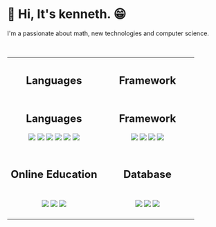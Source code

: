 
<h1> 👋 Hi, It's kenneth.  😁</h2>
<p>I'm a passionate about math, new technologies and computer science.</p>
<br>

<!-- table -->
<table align='center'>

  <!-- 1st row  -->
  <tr align='center'>
    <th>
      <h2>Languages</h2>
    </th>
    <th>
      <h2>Framework</h2>
    </th>
  </tr>

  <!-- 2nd row -->
  <tr>
    <!-- languages -->
    <td width='50%' align='center'>
       <h2>Languages</h2>
      <img src='https://img.shields.io/badge/PHP-777BB4?style=for-the-badge&logo=php&logoColor=white'>
      <img src='https://img.shields.io/badge/JavaScript-F7DF1E?style=for-the-badge&logo=javascript&logoColor=black'>
      <img src='https://img.shields.io/badge/Markdown-000000?style=for-the-badge&logo=markdown&logoColor=white'>
      <img src='https://img.shields.io/badge/Python-3776AB?style=for-the-badge&logo=python&logoColor=white'>
      <img src='https://img.shields.io/badge/MySQL-00000F?style=for-the-badge&logo=mysql&logoColor=white'>
      <img src='https://img.shields.io/badge/Shell_Script-121011?style=for-the-badge&logo=gnu-bash&logoColor=white'>
      <br>
      <br>
    </td>
    <!-- Framework -->
    <td  align='center'>
      <h2>Framework</h2>
      <img src='https://img.shields.io/badge/React-20232A?style=for-the-badge&logo=react&logoColor=61DAFB'>
      <img src='https://img.shields.io/badge/Wordpress-21759B?style=for-the-badge&logo=wordpress&logoColor=white'>
      <img src='https://img.shields.io/badge/Laravel-FF2D20?style=for-the-badge&logo=laravel&logoColor=white'>
      <img src='https://img.shields.io/badge/Node.js-43853D?style=for-the-badge&logo=node.js&logoColor=white'>
      <br>
      <br>
    </td>
  </tr>

  <!-- 3rd row  -->
  <tr align='center'>
    <td >
      <h2>Online Education</h2>
    </td>
    <td>
      <h2>Database</h2>
    </td>
  </tr>

  <!-- 4th row  -->
 <tr>
    <!-- languages -->
    <td width='50%' align='center'>
      <br>
      <img src='https://img.shields.io/badge/MDN_Web_Docs-black?style=for-the-badge&logo=mdnwebdocs&logoColor=white'>
      <img src='https://img.shields.io/badge/Udemy-EC5252?style=for-the-badge&logo=Udemy&logoColor=white'>
      <img src='https://img.shields.io/badge/scrimba-2B283A?style=for-the-badge&logo=scrimba&logoColor=white'>
      <br>
      <br>
    </td>
    <!-- Framework -->
    <td  align='center'>
      <br>
      <img src='https://img.shields.io/badge/MySQL-00000F?style=for-the-badge&logo=mysql&logoColor=white'>
      <img src='https://img.shields.io/badge/MongoDB-4EA94B?style=for-the-badge&logo=mongodb&logoColor=white'>
      <img src='https://img.shields.io/badge/MariaDB-003545?style=for-the-badge&logo=mariadb&logoColor=white'>
      <br>
      <br>
    </td>
  </tr>

</table>

<!-- https://dev.to/envoy_/150-badges-for-github-pnk#skills -->

